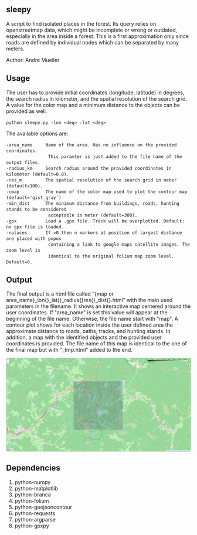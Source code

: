 sleepy
------

A script to find isolated places in the forest. Its query relies on openstreetmap data, which might be incomplete
or wrong or outdated, especially in the area inside a forest. This is a first approximation only since roads are defined
by individual nodes which can be separated by many meters.

Author: Andre Mueller

Usage
-----

The user has to provide initial coordinates (longitude, latitude) in degrees, the search radius in kilometer, and the 
spatial resolution of the search grid. A value for the color map and a minimum distance to the objects can be provided
as well.

```
python sleepy.py -lon <deg> -lat <deg>
```

The available options are:

    -area_name     Name of the area. Has no influence on the provided coordinates. 
                    This paramter is just added to the file name of the output files.
    -radius_km     Search radius around the provided coordinates in kilometer (default=0.8).
    -res_m         The spatial resolution of the search grid in meter (default=100).
    -cmap          The name of the color map used to plot the contour map (default='gist_gray')
    -min_dist      The minimum distance from buildings, roads, hunting stands to be considered 
                    acceptable in meter (default=300).
    -gpx           Load a .gpx file. Track will be overplotted. Default: no gpx file is loaded.
    -nplaces       If >0 then n markers at position of largest distance are placed with popus 
                    containing a link to google maps satellite images. The zoom level is 
                    identical to the original folium map zoom level. Default=0.


Output
------

The final output is a html file called "{map or area_name}_lon{}_lat{}_radius{}_res_{}_dist{}.html" with the main used 
parameters in the filename. It shows an interactive map centered around the user
coordinates. If "area_name" is set this value will appear at the beginning of the file name. Otherwise, the file name start 
with "map". A contour plot shows for each location inside the user defined area the approximate distance to roads, 
paths, tracks, and hunting stands. In addition, a map with the identified objects and the provided user coordinates is 
provided. The file name of this map is identical to the one of the final map but with "_tmp.html" added to the end.

![Example output](https://github.com/amuellerastro/sleepy/blob/main/example.png?raw=true)


Dependencies
------------

   1. python-numpy
   1. python-matplotlib
   1. python-branca
   1. python-folium
   1. python-geojsoncontour
   1. python-requests
   1. python-argparse
   1. python-gpxpy
